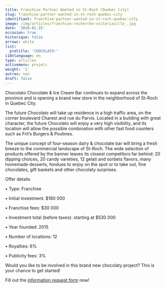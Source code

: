 ```yaml
---
title: Franchise Partner Wanted in St-Roch (Quebec City)
slug: franchise-partner-wanted-in-st-roch-quebec-city
identifiant: franchise-partner-wanted-in-st-roch-quebec-city
image: /img/articles/franchise-recherche-victoriaville_.jpg
date: '2018-01-15'
occasion: true
historique: false
arrowc: white
list:
  pretitle: 'CHOCOLATO:'
i18nlanguage: en
type: articles
activemenu: projets
weight: '1'
autres: non
draft: false
---
```

Chocolato Chocolate & Ice Cream Bar continues to expand across the province and is opening a brand new store in the neighborhood of St-Roch in Quebec City.

The future Chocolato will take up residence in a high traffic area, on the corner boulevard Charest and rue du Parvis. Located in a building with great character, the future Chocolato will enjoy a very high visibility, and its location will allow the possible combination with other fast food counters such as Frit’s Burgers & Poutines.

The unique concept of four-season dairy & chocolate bar will bring a fresh breeze to the commercial landscape of St-Roch. The wide selection of products offered by the banner leaves its closest competitors far behind: 20 dipping choices, 20 candy varieties, 12 gelati and sorbets flavors, many homemade desserts, fondues to enjoy on the spot or to take out, fine chocolates, gift baskets and other chocolaty surprises.

 Offer details

•	Type: Franchise

•	Initial investment: $180 000

•	Franchise fees: $30 000

•	Investment total (before taxes): starting at $530 000

•	Year founded: 2015

•	Number of locations: 12

•	Royalties: 6%

•	Publicity fees: 3%

Would you like to be involved in this brand new chocolaty project? This is your chance to get started! 

Fill out the [information request form](https://www.groupeblanchette.com/en/become-a-franchisee/) now!
